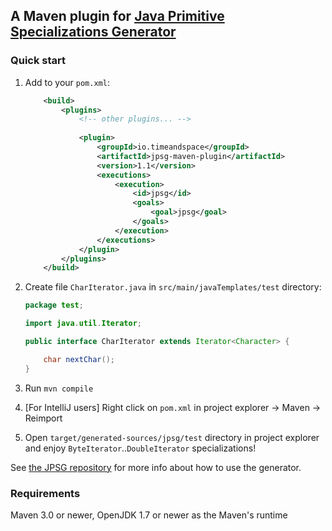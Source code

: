 ## A Maven plugin for [Java Primitive Specializations Generator](https://github.com/TimeAndSpaceIO/java-primitive-specializations-generator)

### Quick start

1. Add to your `pom.xml`:
    ```xml
        <build>
            <plugins>
                <!-- other plugins... -->
                
                <plugin>
                    <groupId>io.timeandspace</groupId>
                    <artifactId>jpsg-maven-plugin</artifactId>
                    <version>1.1</version>
                    <executions>
                        <execution>
                            <id>jpsg</id>
                            <goals>
                                <goal>jpsg</goal>
                            </goals>
                        </execution>
                    </executions>
                </plugin>
            </plugins>
        </build>
    ```
    
2. Create file `CharIterator.java` in `src/main/javaTemplates/test` directory:
    ```java
    package test;
    
    import java.util.Iterator;
    
    public interface CharIterator extends Iterator<Character> {
    
        char nextChar();
    }
    ```
    
3. Run `mvn compile`

4. [For IntelliJ users] Right click on `pom.xml` in project explorer &rarr; Maven &rarr; Reimport

5. Open `target/generated-sources/jpsg/test` directory in project explorer and enjoy
`ByteIterator`..`DoubleIterator` specializations!

See [the JPSG repository](
https://github.com/TimeAndSpaceIO/java-primitive-specializations-generator) for more info about how
to use the generator.

### Requirements

Maven 3.0 or newer, OpenJDK 1.7 or newer as the Maven's runtime
